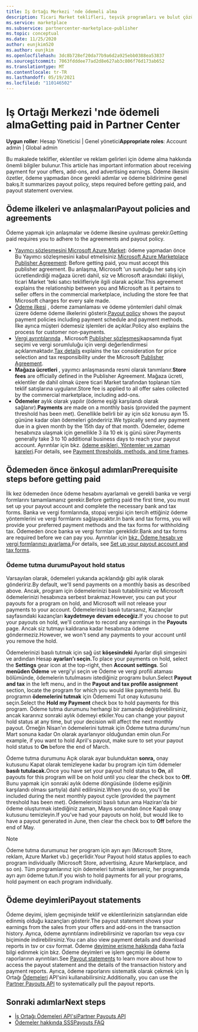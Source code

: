 ```yaml
---
title: Iş Ortağı Merkezi 'nde ödemeli alma
description: Ticari Market teklifleri, teşvik programları ve bulut çözümü sağlayıcısı programı gibi bir Microsoft iş ortağı olarak kazanç ödemelerini alma hakkında bilgi edinin. Ödeme ilkesi, ödeme tutma durumu ve ödeme deyimlerini içerir.
ms.service: marketplace
ms.subservice: partnercenter-marketplace-publisher
ms.topic: conceptual
ms.date: 11/25/2020
author: eunjkim520
ms.author: eunjkim
ms.openlocfilehash: 3dc8b728ef20da77b9a6d2a925ebb0388ea53837
ms.sourcegitcommit: 7063fdddee77ad2d8e627ab3c806f76d173ab652
ms.translationtype: MT
ms.contentlocale: tr-TR
ms.lasthandoff: 05/19/2021
ms.locfileid: "110146502"
---
```

# <a name="getting-paid-in-partner-center"></a><span data-ttu-id="c72ab-104">Iş Ortağı Merkezi 'nde ödemeli alma</span><span class="sxs-lookup"><span data-stu-id="c72ab-104">Getting paid in Partner Center</span></span>

<span data-ttu-id="c72ab-105">**Uygun roller**: Hesap Yöneticisi | Genel yönetici</span><span class="sxs-lookup"><span data-stu-id="c72ab-105">**Appropriate roles**: Account admin | Global admin</span></span>

<span data-ttu-id="c72ab-106">Bu makalede teklifler, eklentiler ve reklam gelirleri için ödeme alma hakkında önemli bilgiler bulunur.</span><span class="sxs-lookup"><span data-stu-id="c72ab-106">This article has important information about receiving payment for your offers, add-ons, and advertising earnings.</span></span> <span data-ttu-id="c72ab-107">Ödeme ilkesini özetler, ödeme yapmadan önce gerekli adımlar ve ödeme bildirimine genel bakış.</span><span class="sxs-lookup"><span data-stu-id="c72ab-107">It summarizes payout policy, steps required before getting paid, and payout statement overview.</span></span>

## <a name="payout-policies-and-agreements"></a><span data-ttu-id="c72ab-108">Ödeme ilkeleri ve anlaşmaları</span><span class="sxs-lookup"><span data-stu-id="c72ab-108">Payout policies and agreements</span></span>

<span data-ttu-id="c72ab-109">Ödeme yapmak için anlaşmalar ve ödeme ilkesine uyulması gerekir.</span><span class="sxs-lookup"><span data-stu-id="c72ab-109">Getting paid requires you to adhere to the agreements and payout policy.</span></span>

- <span data-ttu-id="c72ab-110">[Yayımcı sözleşmesini Microsoft Azure Market](/legal/marketplace/msft-publisher-agreement): ödeme yapmadan önce Bu Yayımcı sözleşmesini kabul etmelisiniz.</span><span class="sxs-lookup"><span data-stu-id="c72ab-110">[Microsoft Azure Marketplace Publisher Agreement](/legal/marketplace/msft-publisher-agreement):  Before getting paid, you must accept this publisher agreement.</span></span> <span data-ttu-id="c72ab-111">Bu anlaşma, Microsoft 'un sunduğu her satış için ücretlendirdiği mağaza ücreti dahil, siz ve Microsoft arasındaki ilişkiyi, ticari Market 'teki satıcı teklifleriyle ilgili olarak açıklar.</span><span class="sxs-lookup"><span data-stu-id="c72ab-111">This agreement explains the relationship between you and Microsoft as it pertains to seller offers in the commercial marketplace, including the store fee that Microsoft charges for every sale made.</span></span>
- <span data-ttu-id="c72ab-112">[Ödeme ilkesi](payout-policy-details.md) , ödeme zamanlaması ve ödeme yöntemleri dahil olmak üzere ödeme ödeme ilkelerini gösterir.</span><span class="sxs-lookup"><span data-stu-id="c72ab-112">[Payout policy](payout-policy-details.md) shows the payout payment policies including payment schedule and payment methods.</span></span> <span data-ttu-id="c72ab-113">İlke ayrıca müşteri ödemesiz işlemleri de açıklar.</span><span class="sxs-lookup"><span data-stu-id="c72ab-113">Policy also explains the process for customer non-payments.</span></span>
- <span data-ttu-id="c72ab-114">[Vergi ayrıntılarında](tax-details-marketplace.md) , Microsoft [Publisher sözleşmesi](/legal/marketplace/msft-publisher-agreement)kapsamında fiyat seçimi ve vergi sorumluluğu için vergi değerlendirmesi açıklanmaktadır.</span><span class="sxs-lookup"><span data-stu-id="c72ab-114">[Tax details](tax-details-marketplace.md) explains the tax consideration for price selection and tax responsibility under the Microsoft [Publisher Agreement](/legal/marketplace/msft-publisher-agreement).</span></span>
- <span data-ttu-id="c72ab-115">**Mağaza ücretleri** , yayımcı anlaşmasında resmi olarak tanımlanır.</span><span class="sxs-lookup"><span data-stu-id="c72ab-115">**Store fees** are officially defined in the Publisher Agreement.</span></span> <span data-ttu-id="c72ab-116">Mağaza ücreti, eklentiler de dahil olmak üzere ticari Market tarafından toplanan tüm teklif satışlarına uygulanır.</span><span class="sxs-lookup"><span data-stu-id="c72ab-116">Store fee is applied to all offer sales collected by the commercial marketplace, including add-ons.</span></span>
- <span data-ttu-id="c72ab-117">**Ödemeler** aylık olarak yapılır (ödeme eşiği karşılandı olarak sağlanır).</span><span class="sxs-lookup"><span data-stu-id="c72ab-117">**Payments** are made on a monthly basis (provided the payment threshold has been met).</span></span> <span data-ttu-id="c72ab-118">Genellikle belirli bir ay için söz konusu ayın 15. gününe kadar olan ödemeleri göndeririz.</span><span class="sxs-lookup"><span data-stu-id="c72ab-118">We typically send any payment due in a given month by the 15th day of that month.</span></span> <span data-ttu-id="c72ab-119">Ödemeler, ödeme hesabınıza ulaşmak için genellikle 3 ila 10 ek iş günü sürer.</span><span class="sxs-lookup"><span data-stu-id="c72ab-119">Payments generally take 3 to 10 additional business days to reach your payout account.</span></span> <span data-ttu-id="c72ab-120">Ayrıntılar için bkz. [ödeme eşikleri, Yöntemler ve zaman kareleri](payment-thresholds-methods-timeframes.md).</span><span class="sxs-lookup"><span data-stu-id="c72ab-120">For details, see [Payment thresholds, methods, and time frames](payment-thresholds-methods-timeframes.md).</span></span>

## <a name="prerequisite-steps-before-getting-paid"></a><span data-ttu-id="c72ab-121">Ödemeden önce önkoşul adımları</span><span class="sxs-lookup"><span data-stu-id="c72ab-121">Prerequisite steps before getting paid</span></span>

<span data-ttu-id="c72ab-122">İlk kez ödemeden önce ödeme hesabını ayarlamalı ve gerekli banka ve vergi formlarını tamamlamanız gerekir.</span><span class="sxs-lookup"><span data-stu-id="c72ab-122">Before getting paid the first time, you must set up your payout account and complete the necessary bank and tax forms.</span></span> <span data-ttu-id="c72ab-123">Banka ve vergi formlarında, stopaj vergisi için tercih ettiğiniz ödeme yöntemlerini ve vergi formlarını sağlayacaktır.</span><span class="sxs-lookup"><span data-stu-id="c72ab-123">In bank and tax forms, you will provide your preferred payment methods and the tax forms for withholding tax.</span></span> <span data-ttu-id="c72ab-124">Ödemeden önce banka ve vergi formları gereklidir.</span><span class="sxs-lookup"><span data-stu-id="c72ab-124">Bank and tax forms are required before we can pay you.</span></span> <span data-ttu-id="c72ab-125">Ayrıntılar için [bkz. Ödeme hesabı ve vergi formlarınızı ayarlama.](set-up-your-payout-account.md)</span><span class="sxs-lookup"><span data-stu-id="c72ab-125">For details, see [Set up your payout account and tax forms](set-up-your-payout-account.md).</span></span>

### <a name="payout-hold-status"></a><span data-ttu-id="c72ab-126">Ödeme tutma durumu</span><span class="sxs-lookup"><span data-stu-id="c72ab-126">Payout hold status</span></span>

<span data-ttu-id="c72ab-127">Varsayılan olarak, ödemeleri yukarıda açıklandığı gibi aylık olarak göndeririz.</span><span class="sxs-lookup"><span data-stu-id="c72ab-127">By default, we'll send payments on a monthly basis as described above.</span></span> <span data-ttu-id="c72ab-128">Ancak, program için ödemelerinizi basılı tutabilirsiniz ve Microsoft ödemelerinizi hesabınıza serbest bırakmaz.</span><span class="sxs-lookup"><span data-stu-id="c72ab-128">However, you can put your payouts for a program on hold, and Microsoft will not release your payments to your account.</span></span> <span data-ttu-id="c72ab-129">Ödemelerinizi basılı tutarsanız, Kazançlar sayfasındaki kazançları **kaydetmeye devam edeceğiz.**</span><span class="sxs-lookup"><span data-stu-id="c72ab-129">If you choose to put your payouts on hold, we'll continue to record any earnings in the **Payouts** page.</span></span> <span data-ttu-id="c72ab-130">Ancak siz tutmayı kaldırana kadar hesabınıza ödeme göndermeziz.</span><span class="sxs-lookup"><span data-stu-id="c72ab-130">However, we won't send any payments to your account until you remove the hold.</span></span>

<span data-ttu-id="c72ab-131">Ödemelerinizi basılı tutmak için sağ üst **köşesindeki** Ayarlar dişli simgesini ve ardından Hesap **ayarları'ı seçin.**</span><span class="sxs-lookup"><span data-stu-id="c72ab-131">To place your payments on hold, select the **Settings** gear icon at the top-right, then **Account settings**.</span></span> <span data-ttu-id="c72ab-132">Sol **menüden Ödeme** ve vergi'yi  seçin ve Ödeme ve vergi profili ataması bölümünde, ödemelerin tutulmasını istediğiniz programı bulun.</span><span class="sxs-lookup"><span data-stu-id="c72ab-132">Select **Payout and tax** in the left menu, and in the **Payout and tax profile assignment** section, locate the program for which you would like payments held.</span></span> <span data-ttu-id="c72ab-133">Bu programın **ödemelerini tutmak** için Ödememi Tut onay kutusunu seçin.</span><span class="sxs-lookup"><span data-stu-id="c72ab-133">Select the **Hold my Payment** check box to hold payments for this program.</span></span> <span data-ttu-id="c72ab-134">Ödeme tutma durumunu herhangi bir zamanda değiştirebilirsiniz, ancak kararınız sonraki aylık ödemeyi etkiler.</span><span class="sxs-lookup"><span data-stu-id="c72ab-134">You can change your payout hold status at any time, but your decision will affect the next monthly payout.</span></span> <span data-ttu-id="c72ab-135">Örneğin Nisan'ın ödemelerini tutmak için Ödeme tutma durumu'nun Mart sonuna  kadar On olarak ayarlanıyor olduğundan emin olun.</span><span class="sxs-lookup"><span data-stu-id="c72ab-135">For example, if you want to hold April's payout, make sure to set your payout hold status to **On** before the end of March.</span></span>

<span data-ttu-id="c72ab-136">Ödeme tutma durumunu Açık olarak ayar bulunduktan **sonra,** onay kutusunu Kapat olarak temizleyene kadar bu program için tüm ödemeler **basılı tutulacak.**</span><span class="sxs-lookup"><span data-stu-id="c72ab-136">Once you have set your payout hold status to **On**, all payouts for this program will be on hold until you clear the check box to **Off**.</span></span> <span data-ttu-id="c72ab-137">Bunu yapmak için sonraki aylık ödeme döngüsünde (ödeme eşiğinin karşılandı olması şartıyla) dahil edilirsiniz.</span><span class="sxs-lookup"><span data-stu-id="c72ab-137">When you do so, you'll be included during the next monthly payout cycle (provided the payment threshold has been met).</span></span> <span data-ttu-id="c72ab-138">Ödemelerinizi basılı tutun ama Haziran'da bir ödeme oluşturmak istediğiniz zaman, Mayıs sonundan  önce Kapalı onay kutusunu temizleyin.</span><span class="sxs-lookup"><span data-stu-id="c72ab-138">If you've had your payouts on hold, but would like to have a payout generated in June, then clear the check box to **Off** before the end of May.</span></span>

>[!Note]
> <span data-ttu-id="c72ab-139">Ödeme tutma durumunuz her program için ayrı ayrı (Microsoft Store, reklam, Azure Market vb.) geçerlidir.</span><span class="sxs-lookup"><span data-stu-id="c72ab-139">Your Payout hold status applies to each program individually (Microsoft Store, advertising, Azure Marketplace, and so on).</span></span> <span data-ttu-id="c72ab-140">Tüm programlarınız için ödemeleri tutmak isterseniz, her programda ayrı ayrı ödeme tutun.</span><span class="sxs-lookup"><span data-stu-id="c72ab-140">If you wish to hold payments for all your programs, hold payment on each program individually.</span></span>

## <a name="payout-statements"></a><span data-ttu-id="c72ab-141">Ödeme deyimleri</span><span class="sxs-lookup"><span data-stu-id="c72ab-141">Payout statements</span></span>

<span data-ttu-id="c72ab-142">Ödeme deyimi, işlem geçmişinde teklif ve eklentilerinizin satışlarından elde edinmiş olduğu kazançları gösterir.</span><span class="sxs-lookup"><span data-stu-id="c72ab-142">The payout statement shows your earnings from the sales from your offers and add-ons in the transaction history.</span></span> <span data-ttu-id="c72ab-143">Ayrıca, ödeme ayrıntılarını indirebilirsiniz ve raporları tsv veya csv biçiminde indirebilirsiniz.</span><span class="sxs-lookup"><span data-stu-id="c72ab-143">You can also view payment details and download reports in tsv or csv format.</span></span> <span data-ttu-id="c72ab-144">Ödeme [deyimine erişme hakkında](payout-statement.md) daha fazla bilgi edinmek için bkz. Ödeme deyimleri ve işlem geçmişi ile ödeme raporlarının ayrıntıları.</span><span class="sxs-lookup"><span data-stu-id="c72ab-144">See [Payout statements](payout-statement.md) to learn more about how to access the payout statement and the details of the transaction history and payment reports.</span></span> <span data-ttu-id="c72ab-145">Ayrıca, ödeme raporlarını sistematik olarak çekmek için İş Ortağı [Ödemeleri](https://apidocs.microsoft.com/services/partnerpayouts) API'sini kullanabilirsiniz.</span><span class="sxs-lookup"><span data-stu-id="c72ab-145">Additionally, you can use the [Partner Payouts API](https://apidocs.microsoft.com/services/partnerpayouts) to systematically pull the payout reports.</span></span>

## <a name="next-steps"></a><span data-ttu-id="c72ab-146">Sonraki adımlar</span><span class="sxs-lookup"><span data-stu-id="c72ab-146">Next steps</span></span>

- [<span data-ttu-id="c72ab-147">İş Ortağı Ödemeleri API'si</span><span class="sxs-lookup"><span data-stu-id="c72ab-147">Partner Payouts API</span></span>](https://apidocs.microsoft.com/services/partnerpayouts)
- [<span data-ttu-id="c72ab-148">Ödemeler hakkında SSS</span><span class="sxs-lookup"><span data-stu-id="c72ab-148">Payouts FAQ</span></span>](payout-faq.md)